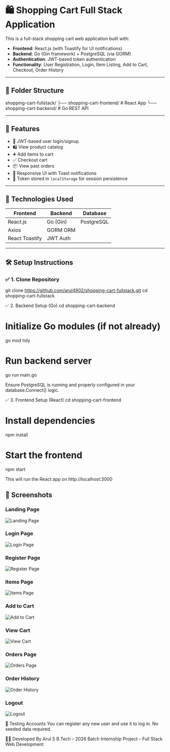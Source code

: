 # 🛍️ Shopping Cart Full Stack Application

This is a full-stack shopping cart web application built with:

- **Frontend**: React.js (with Toastify for UI notifications)
- **Backend**: Go (Gin framework) + PostgreSQL (via GORM)
- **Authentication**: JWT-based token authentication
- **Functionality**: User Registration, Login, Item Listing, Add to Cart, Checkout, Order History

---

## 📁 Folder Structure

shopping-cart-fullstack/
├── shopping-cart-frontend/ # React App
└── shopping-cart-backend/ # Go REST API

---

## 🚀 Features

- 🔐 JWT-based user login/signup
- 🛍 View product catalog
- ➕ Add items to cart
- ✅ Checkout cart
- 📦 View past orders
- 🎨 Responsive UI with Toast notifications
- 💾 Token stored in `localStorage` for session persistence

---

## 🔧 Technologies Used

| Frontend        | Backend        | Database     |
|----------------|----------------|--------------|
| React.js        | Go (Gin)       | PostgreSQL   |
| Axios           | GORM ORM       |              |
| React Toastify  | JWT Auth       |              |

---

## 🛠️ Setup Instructions

### ✅ 1. Clone Repository

git clone https://github.com/arul4902/shopping-cart-fullstack.git
cd shopping-cart-fullstack

✅ 2. Backend Setup (Go)
cd shopping-cart-backend

# Initialize Go modules (if not already)
go mod tidy

# Run backend server
go run main.go

Ensure PostgreSQL is running and properly configured in your database.Connect() logic.

✅ 3. Frontend Setup (React)
cd shopping-cart-frontend

# Install dependencies
npm install

# Start the frontend
npm start

This will run the React app on http://localhost:3000

## 📸 Screenshots

### Landing Page
![Landing Page](landing_page.jpg)

### Login Page
![Login Page](https://raw.githubusercontent.com/arul4902/shopping-cart-fullstack/main/login.jpg)

### Register Page
![Register Page](https://raw.githubusercontent.com/arul4902/shopping-cart-fullstack/main/Register.jpg)

### Items Page
![Items Page](https://raw.githubusercontent.com/arul4902/shopping-cart-fullstack/main/Items_page.jpg)

### Add to Cart
![Add to Cart](https://raw.githubusercontent.com/arul4902/shopping-cart-fullstack/main/addToCart.jpg)

### View Cart
![View Cart](https://raw.githubusercontent.com/arul4902/shopping-cart-fullstack/main/view%20cart.jpg)

### Orders Page
![Orders Page](https://raw.githubusercontent.com/arul4902/shopping-cart-fullstack/main/orders.jpg)

### Order History
![Order History](https://raw.githubusercontent.com/arul4902/shopping-cart-fullstack/main/order%20history.jpg)

### Logout
![Logout](https://raw.githubusercontent.com/arul4902/shopping-cart-fullstack/main/logout.jpg)



🧪 Testing Accounts
You can register any new user and use it to log in. No seeded data required.



👨‍💻 Developed By
Arul S
B.Tech – 2026 Batch
Internship Project – Full Stack Web Development

